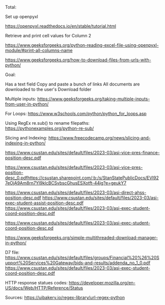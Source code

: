 Total: 



Set up openpyxl 

https://openpyxl.readthedocs.io/en/stable/tutorial.html

Retrieve and print cell values for Column 2

https://www.geeksforgeeks.org/python-reading-excel-file-using-openpyxl-module/#print-all-columns-name

https://www.geeksforgeeks.org/how-to-download-files-from-urls-with-python/

Goal: 

Has a text field
Copy and paste a bunch of links
All documents are downloaded to the user's Download folder

Multiple inputs: https://www.geeksforgeeks.org/taking-multiple-inputs-from-user-in-python/

For Loops: https://www.w3schools.com/python/python_for_loops.asp

Using RegEx re.sub() to rename filepaths: https://pythonexamples.org/python-re-sub/

Slicing and Indexing: https://www.freecodecamp.org/news/slicing-and-indexing-in-python/

https://www.csustan.edu/sites/default/files/2023-03/asi-vice-pres-finance-position-desc.pdf



https://www.csustan.edu/sites/default/files/2023-03/asi-vice-pres-position-desc_0.pdfhttps://csustan.sharepoint.com/:b:/s/StanStatePublicDocs/EVI927eOjA9Am8rn7Yl9klcBCSvbscGhusESXotft-44ig?e=geukY7

https://www.csustan.edu/sites/default/files/2023-03/asi-direct-ahss-position-desc.pdf 
https://www.csustan.edu/sites/default/files/2023-03/asi-exec-student-assist-position-desc.pdf 
https://www.csustan.edu/sites/default/files/2023-03/asi-exec-student-coord-position-desc.pdf 

https://www.csustan.edu/sites/default/files/2023-03/asi-exec-student-coord-position-desc.pd

https://www.geeksforgeeks.org/simple-multithreaded-download-manager-in-python/

D7 file: 
https://www.csustan.edu/sites/default/files/groups/Financial%20%26%20Support%20Services%20Gateway/bids-and-results/addenda_no_1_0.pdf 
https://www.csustan.edu/sites/default/files/2023-03/asi-exec-student-coord-position-desc.pdf

HTTP response statues codes: https://developer.mozilla.org/en-US/docs/Web/HTTP/Reference/Status

Sources: https://uibakery.io/regex-library/url-regex-python
